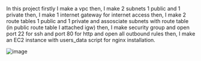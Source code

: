 In this project firstly I make a vpc
then, I make 2 subnets 1 public and 1 private
then, I make 1 internet gateway for internet access
then, I make 2 route tables 1 public and 1 private and assosciate subnets with route table (in public route table I attached igw)
then, I make security group and open port 22 for ssh and port 80 for http and open all outbound rules
then, I make an EC2 instance with users_data script for nginx installation.


![image](https://github.com/Mohitrohilla9679/Terraform-Projects/assets/118180056/3a277648-722a-4ac7-a276-39640e1f16a2)
